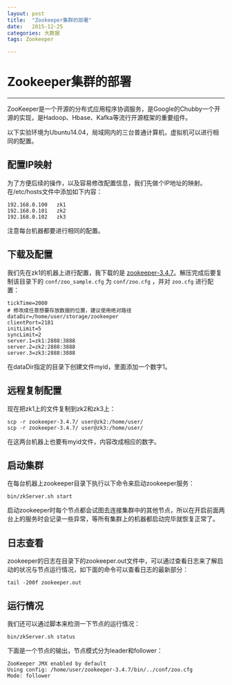 ```yaml
---
layout: post
title:  "Zookeeper集群的部署"
date:   2015-12-25
categories: 大数据
tags: Zookeeper

---
```


# Zookeeper集群的部署

---

ZooKeeper是一个开源的分布式应用程序协调服务，是Google的Chubby一个开源的实现，是Hadoop、Hbase、Kafka等流行开源框架的重要组件。

以下实验环境为Ubuntu14.04，局域网内的三台普通计算机，虚拟机可以进行相同的配置。

## 配置IP映射

为了方便后续的操作，以及容易修改配置信息，我们先做个IP地址的映射。在/etc/hosts文件中添加如下内容：

```
192.168.0.100   zk1
192.168.0.101   zk2  
192.168.0.102   zk3 
```

注意每台机器都要进行相同的配置。

## 下载及配置

我们先在zk1的机器上进行配置，我下载的是 [zookeeper-3.4.7](http://www.eu.apache.org/dist/zookeeper/zookeeper-3.4.7/zookeeper-3.4.7.tar.gz)。解压完成后要复制该目录下的 `conf/zoo_sample.cfg` 为 `conf/zoo.cfg` ，并对 `zoo.cfg` 进行配置：

```
tickTime=2000  
# 修改成任意想要存放数据的位置，建议使用绝对路径
dataDir=/home/user/storage/zookeeper  
clientPort=2181  
initLimit=5  
syncLimit=2  
server.1=zk1:2888:3888  
server.2=zk2:2888:3888  
server.3=zk3:2888:3888  
```

在dataDir指定的目录下创建文件myid，里面添加一个数字1。

## 远程复制配置

现在把zk1上的文件复制到zk2和zk3上：

```
scp -r zookeeper-3.4.7/ user@zk2:/home/user/ 
scp -r zookeeper-3.4.7/ user@zk3:/home/user/
```

在这两台机器上也要有myid文件，内容改成相应的数字。

## 启动集群

在每台机器上zookeeper目录下执行以下命令来启动zookeeper服务：

```
bin/zkServer.sh start
```

启动zookeeper时每个节点都会试图去连接集群中的其他节点，所以在开启前面两台上的服务时会记录一些异常，等所有集群上的机器都启动完毕就恢复正常了。

## 日志查看

zookeeper的日志在目录下的zookeeper.out文件中，可以通过查看日志来了解启动的状况与节点运行情况，如下面的命令可以查看日志的最新部分：

```
tail -200f zookeeper.out
```

## 运行情况

我们还可以通过脚本来检测一下节点的运行情况：

```
bin/zkServer.sh status
```

下面是一个节点的输出，节点模式分为leader和follower：

```
ZooKeeper JMX enabled by default
Using config: /home/user/zookeeper-3.4.7/bin/../conf/zoo.cfg
Mode: follower
```